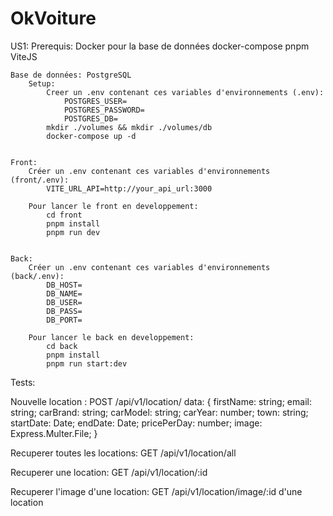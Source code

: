 # OkVoiture

US1:
    Prerequis:
        Docker pour la base de données
        docker-compose
        pnpm
        ViteJS


    Base de données: PostgreSQL
        Setup:
            Creer un .env contenant ces variables d'environnements (.env):
                POSTGRES_USER=
                POSTGRES_PASSWORD=
                POSTGRES_DB=
            mkdir ./volumes && mkdir ./volumes/db
            docker-compose up -d


    Front:
        Créer un .env contenant ces variables d'environnements (front/.env):
            VITE_URL_API=http://your_api_url:3000

        Pour lancer le front en developpement:
            cd front
            pnpm install
            pnpm run dev


    Back:
        Créer un .env contenant ces variables d'environnements (back/.env):
            DB_HOST=
            DB_NAME=
            DB_USER=
            DB_PASS=
            DB_PORT=

        Pour lancer le back en developpement:
            cd back
            pnpm install
            pnpm run start:dev

Tests:

Nouvelle location : 
    POST /api/v1/location/ 
        data: {
            firstName: string;
            email: string;
            carBrand: string;
            carModel: string;
            carYear: number;
            town: string;
            startDate: Date;
            endDate: Date;
            pricePerDay: number;
            image: Express.Multer.File;
        }

Recuperer toutes les locations:
    GET /api/v1/location/all

Recuperer une location:
    GET /api/v1/location/:id

Recuperer l'image d'une location:
    GET /api/v1/location/image/:id d'une location
